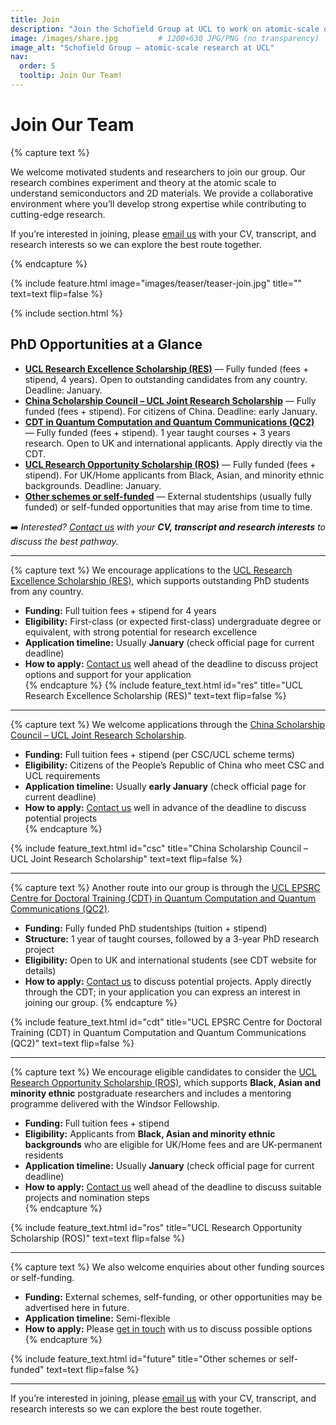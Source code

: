 ```yaml
---
title: Join
description: "Join the Schofield Group at UCL to work on atomic-scale quantum nanoscience using STM, ARPES and theory. Fully funded PhD routes and other opportunities."
image: /images/share.jpg         # 1200×630 JPG/PNG (no transparency)
image_alt: "Schofield Group — atomic-scale research at UCL"
nav:
  order: 5
  tooltip: Join Our Team!
---
```


# Join Our Team

{% capture text %}

We welcome motivated students and researchers to join our group. Our research combines experiment and theory at the atomic scale to understand semiconductors and 2D materials. We provide a collaborative environment where you’ll develop strong expertise while contributing to cutting-edge research.

If you’re interested in joining, please [email us](/contact) with your CV, transcript, and research interests so we can explore the best route together.

{% endcapture %}

{%
  include feature.html
  image="images/teaser/teaser-join.jpg"
  title=""
  text=text
  flip=false
%}



{% include section.html %}

## PhD Opportunities at a Glance

- **[UCL Research Excellence Scholarship (RES)](#res)** — Fully funded (fees + stipend, 4 years). Open to outstanding candidates from any country. Deadline: January.  
- **[China Scholarship Council – UCL Joint Research Scholarship](#csc)** — Fully funded (fees + stipend). For citizens of China. Deadline: early January.  
- **[CDT in Quantum Computation and Quantum Communications (QC2)](#cdt)** — Fully funded (fees + stipend). 1 year taught courses + 3 years research. Open to UK and international applicants. Apply directly via the CDT.  
- **[UCL Research Opportunity Scholarship (ROS)](#ros)** — Fully funded (fees + stipend). For UK/Home applicants from Black, Asian, and minority ethnic backgrounds. Deadline: January.  
- **[Other schemes or self-funded](#future)** — External studentships (usually fully funded) or self-funded opportunities that may arise from time to time.  


➡️ *Interested? [Contact us](/contact) with your **CV, transcript and research interests** to discuss the best pathway.*

---
{% capture text %}
We encourage applications to the [UCL Research Excellence Scholarship (RES)](https://www.ucl.ac.uk/scholarships/research-excellence-scholarship), which supports outstanding PhD students from any country.  
- **Funding:** Full tuition fees + stipend for 4 years  
- **Eligibility:** First-class (or expected first-class) undergraduate degree or equivalent, with strong potential for research excellence  
- **Application timeline:** Usually **January** (check official page for current deadline)  
- **How to apply:** [Contact us](/contact) well ahead of the deadline to discuss project options and support for your application  
{% endcapture %}
{%
  include feature_text.html
  id="res"
  title="UCL Research Excellence Scholarship (RES)"
  text=text
  flip=false
%}
---

{% capture text %}
We welcome applications through the [China Scholarship Council – UCL Joint Research Scholarship](https://www.ucl.ac.uk/scholarships/china-scholarship-council-ucl-joint-research-scholarship).  

- **Funding:** Full tuition fees + stipend (per CSC/UCL scheme terms)  
- **Eligibility:** Citizens of the People’s Republic of China who meet CSC and UCL requirements  
- **Application timeline:** Usually **early January** (check official page for current deadline)  
- **How to apply:** [Contact us](/contact) well in advance of the deadline to discuss potential projects  
{% endcapture %}

{%
  include feature_text.html
  id="csc"
  title="China Scholarship Council – UCL Joint Research Scholarship"
  text=text
  flip=false
%}


---

{% capture text %}
Another route into our group is through the [UCL EPSRC Centre for Doctoral Training (CDT) in Quantum Computation and Quantum Communications (QC2)](https://www.ucl.ac.uk/mathematical-physical-sciences/quantum/study/quantum-doctoral-programmes).  

- **Funding:** Fully funded PhD studentships (tuition + stipend)  
- **Structure:** 1 year of taught courses, followed by a 3-year PhD research project  
- **Eligibility:** Open to UK and international students (see CDT website for details)  
- **How to apply:** [Contact us](/contact) to discuss potential projects. Apply directly through the CDT; in your application you can express an interest in joining our group. 
{% endcapture %}

{%
  include feature_text.html
  id="cdt"
  title="UCL EPSRC Centre for Doctoral Training (CDT) in Quantum Computation and Quantum Communications (QC2)"
  text=text
  flip=false
%}

---

{% capture text %}
We encourage eligible candidates to consider the [UCL Research Opportunity Scholarship (ROS)](https://www.ucl.ac.uk/scholarships/ucl-research-opportunity-scholarship), which supports **Black, Asian and minority ethnic** postgraduate researchers and includes a mentoring programme delivered with the Windsor Fellowship.  

- **Funding:** Full tuition fees + stipend  
- **Eligibility:** Applicants from **Black, Asian and minority ethnic backgrounds** who are eligible for UK/Home fees and are UK-permanent residents  
- **Application timeline:**  Usually **January** (check official page for current deadline)  
- **How to apply:** [Contact us](/contact) well ahead of the deadline to discuss suitable projects and nomination steps  
{% endcapture %}

{%
  include feature_text.html
  id="ros"
  title="UCL Research Opportunity Scholarship (ROS)"
  text=text
  flip=false
%}

---

{% capture text %}
We also welcome enquiries about other funding sources or self-funding.  

- **Funding:** External schemes, self-funding, or other opportunities may be advertised here in future.
- **Application timeline:** Semi-flexible 
- **How to apply:** Please [get in touch](/contact) with us to discuss possible options  
{% endcapture %}

{%
  include feature_text.html
  id="future"
  title="Other schemes or self-funded"
  text=text
  flip=false
%}

---

If you’re interested in joining, please [email us](/contact) with your CV, transcript, and research interests so we can explore the best route together.